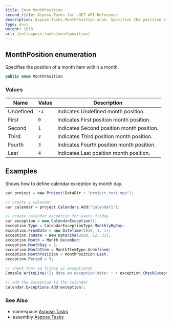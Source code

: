 ```yaml
---
title: Enum MonthPosition
second_title: Aspose.Tasks for .NET API Reference
description: Aspose.Tasks.MonthPosition enum. Specifies the position of a month item within a month
type: docs
weight: 1010
url: /net/aspose.tasks/monthposition/
---
```

## MonthPosition enumeration

Specifies the position of a month item within a month.

```csharp
public enum MonthPosition
```

### Values

| Name | Value | Description |
| --- | --- | --- |
| Undefined | `-1` | Indicates Undefined month position. |
| First | `0` | Indicates First position month position. |
| Second | `1` | Indicates Second position month position. |
| Third | `2` | Indicates Third position month position. |
| Fourth | `3` | Indicates Fourth position month position. |
| Last | `4` | Indicates Last position month position. |

## Examples

Shows how to define calendar exception by month day.

```csharp
var project = new Project(DataDir + "project_test.mpp");

// create a calendar
var calendar = project.Calendars.Add("Calendar1");

// create calendar exception for every friday
var exception = new CalendarException();
exception.Type = CalendarExceptionType.MonthlyByDay;
exception.FromDate = new DateTime(2010, 1, 1);
exception.ToDate = new DateTime(2020, 12, 31);
exception.Month = Month.December;
exception.MonthDay = 1;
exception.MonthItem = MonthItemType.Undefined;
exception.MonthPosition = MonthPosition.Last;
exception.Period = 5;

// check that aa friday is exceptional
Console.WriteLine("Is date an exception date: " + exception.CheckException(new DateTime(2012, 12, 1)));

// add the exception to the calendar
calendar.Exceptions.Add(exception);
```

### See Also

* namespace [Aspose.Tasks](../../aspose.tasks/)
* assembly [Aspose.Tasks](../../)


